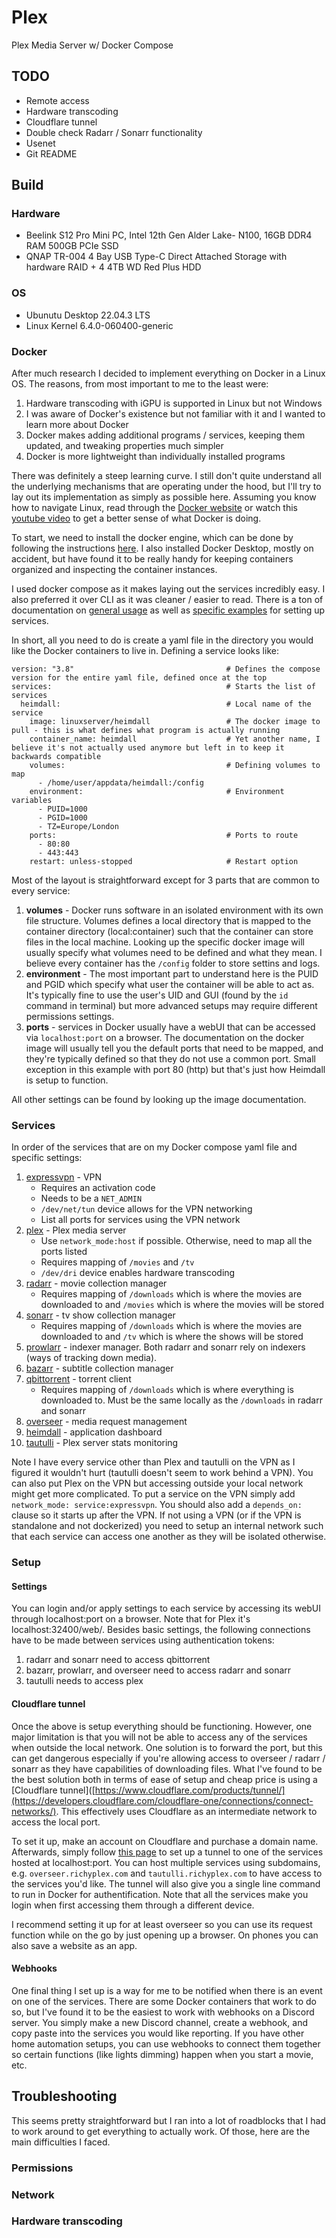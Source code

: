 # Plex
 Plex Media Server w/ Docker Compose

## TODO
- Remote access
- Hardware transcoding
- Cloudflare tunnel
- Double check Radarr / Sonarr functionality
- Usenet
- Git README

## Build
### Hardware
- Beelink S12 Pro Mini PC, Intel 12th Gen Alder Lake- N100, 16GB DDR4 RAM 500GB PCIe SSD
- QNAP TR-004 4 Bay USB Type-C Direct Attached Storage with hardware RAID + 4 4TB WD Red Plus HDD

### OS
- Ubunutu Desktop 22.04.3 LTS
- Linux Kernel 6.4.0-060400-generic
 
### Docker
After much research I decided to implement everything on Docker in a Linux OS. The reasons, from most important to me to the least were:
1. Hardware transcoding with iGPU is supported in Linux but not Windows
2. I was aware of Docker's existence but not familiar with it and I wanted to learn more about Docker
3. Docker makes adding additional programs / services, keeping them updated, and tweaking properties much simpler
4. Docker is more lightweight than individually installed programs

There was definitely a steep learning curve. I still don't quite understand all the underlying mechanisms that are operating under the hood, but I'll try to lay out its implementation as simply as possible here. Assuming you know how to navigate Linux, read through the [Docker website](https://docs.docker.com/get-started/overview/) or watch this [youtube video](https://www.youtube.com/watch?v=aLipr7tTuA4) to get a better sense of what Docker is doing. 

To start, we need to install the docker engine, which can be done by following the instructions [here](https://docs.docker.com/engine/install/ubuntu/). I also installed Docker Desktop, mostly on accident, but have found it to be really handy for keeping containers organized and inspecting the container instances.

I used docker compose as it makes laying out the services incredibly easy. I also preferred it over CLI as it was cleaner / easier to read. There is a ton of documentation on [general usage](https://docs.docker.com/compose/compose-file/compose-file-v3/) as well as [specific examples](https://docs.linuxserver.io/general/docker-compose/) for setting up services.

In short, all you need to do is create a yaml file in the directory you would like the Docker containers to live in. Defining a service looks like:
```
version: "3.8"                                  # Defines the compose version for the entire yaml file, defined once at the top
services:                                       # Starts the list of services
  heimdall:                                     # Local name of the service
    image: linuxserver/heimdall                 # The docker image to pull - this is what defines what program is actually running
    container_name: heimdall                    # Yet another name, I believe it's not actually used anymore but left in to keep it backwards compatible
    volumes:                                    # Defining volumes to map 
      - /home/user/appdata/heimdall:/config     
    environment:                                # Environment variables
      - PUID=1000
      - PGID=1000
      - TZ=Europe/London
    ports:                                      # Ports to route
      - 80:80
      - 443:443
    restart: unless-stopped                     # Restart option
```
Most of the layout is straightforward except for 3 parts that are common to every service:
1. **volumes** - Docker runs software in an isolated environment with its own file structure. Volumes defines a local directory that is mapped to the container directory (local:container) such that the container can store files in the local machine. Looking up the specific docker image will usually specify what volumes need to be defined and what they mean. I believe every container has the `/config` folder to store settins and logs.
2. **environment** - The most important part to understand here is the PUID and PGID which specify what user the container will be able to act as. It's typically fine to use the user's UID and GUI (found by the `id` command in terminal) but more advanced setups may require different permissions settings.
3. **ports** - services in Docker usually have a webUI that can be accessed via `localhost:port` on a browser. The documentation on the docker image will usually tell you the default ports that need to be mapped, and they're typically defined so that they do not use a common port. Small exception in this example with port 80 (http) but that's just how Heimdall is setup to function. 

All other settings can be found by looking up the image documentation. 

### Services
In order of the services that are on my Docker compose yaml file and specific settings:
1. [expressvpn](https://hub.docker.com/r/polkaned/expressvpn) - VPN
   - Requires an activation code
   - Needs to be a `NET_ADMIN`
   - `/dev/net/tun` device allows for the VPN networking
   - List all ports for services using the VPN network  
2. [plex](https://hub.docker.com/r/linuxserver/plex) - Plex media server
   - Use `network_mode:host` if possible. Otherwise, need to map all the ports listed
   - Requires mapping of `/movies` and `/tv`
   - `/dev/dri` device enables hardware transcoding
3. [radarr](https://hub.docker.com/r/linuxserver/radarr) - movie collection manager
   - Requires mapping of `/downloads` which is where the movies are downloaded to and `/movies` which is where the movies will be stored
4. [sonarr](https://hub.docker.com/r/linuxserver/sonarr) - tv show collection manager
   - Requires mapping of `/downloads` which is where the movies are downloaded to and `/tv` which is where the shows will be stored
5. [prowlarr](https://hub.docker.com/r/linuxserver/prowlarr) - indexer manager. Both radarr and sonarr rely on indexers (ways of tracking down media).
6. [bazarr](https://hub.docker.com/r/linuxserver/bazarr) - subtitle collection manager
7. [qbittorrent](https://hub.docker.com/r/linuxserver/qbittorrent) - torrent client
   - Requires mapping of `/downloads` which is where everything is downloaded to. Must be the same locally as the `/downloads` in radarr and sonarr
8. [overseer](https://hub.docker.com/r/linuxserver/overseerr) - media request management
9. [heimdall](https://hub.docker.com/r/linuxserver/heimdall) - application dashboard
10. [tautulli](https://hub.docker.com/r/linuxserver/tautulli) - Plex server stats monitoring

Note I have every service other than Plex and tautulli on the VPN as I figured it wouldn't hurt (tautulli doesn't seem to work behind a VPN). You can also put Plex on the VPN but accessing outside your local network might get more complicated. 
To put a service on the VPN simply add `network_mode: service:expressvpn`. You should also add a `depends_on:` clause so it starts up after the VPN. If not using a VPN (or if the VPN is standalone and not dockerized) you need to setup an internal network such that each service can access one another as they will be isolated otherwise.  

### Setup
#### Settings
You can login and/or apply settings to each service by accessing its webUI through localhost:port on a browser. Note that for Plex it's localhost:32400/web/. Besides basic settings, the following connections have to be made between services using authentication tokens:
1. radarr and sonarr need to access qbittorrent
2. bazarr, prowlarr, and overseer need to access radarr and sonarr
3. tautulli needs to access plex
   
#### Cloudflare tunnel
Once the above is setup everything should be functioning. However, one major limitation is that you will not be able to access any of the services when outside the local network. One solution is to forward the port, but this can get dangerous especially if you're allowing access to overseer / radarr / sonarr as they have capabilities of downloading files. What I've found to be the best solution both in terms of ease of setup and cheap price is using a [Cloudflare tunnel]([https://www.cloudflare.com/products/tunnel/](https://developers.cloudflare.com/cloudflare-one/connections/connect-networks/). This effectively uses Cloudflare as an intermediate network to access the local port.

To set it up, make an account on Cloudflare and purchase a domain name. Afterwards, simply follow [this page](https://developers.cloudflare.com/cloudflare-one/connections/connect-networks/get-started/create-remote-tunnel/) to set up a tunnel to one of the services hosted at localhost:port. You can host multiple services using subdomains, e.g. `overseer.richyplex.com` and `tautulli.richyplex.com` to have access to the services you'd like. The tunnel will also give you a single line command to run in Docker for authentification. Note that all the services make you login when first accessing them through a different device. 

I recommend setting it up for at least overseer so you can use its request function while on the go by just opening up a browser. On phones you can also save a website as an app.

#### Webhooks
One final thing I set up is a way for me to be notified when there is an event on one of the services. There are some Docker containers that work to do so, but I've found it to be the easiest to work with webhooks on a Discord server. You simply make a new Discord channel, create a webhook, and copy paste into the services you would like reporting. If you have other home automation setups, you can use webhooks to connect them together so certain functions (like lights dimming) happen when you start a movie, etc. 

## Troubleshooting
This seems pretty straightforward but I ran into a lot of roadblocks that I had to work around to get everything to actually work. Of those, here are the main difficulties I faced. 

### Permissions


### Network


### Hardware transcoding



